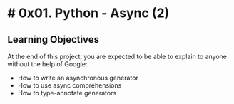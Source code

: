 #  # 0x01. Python - Async (2)

## Learning Objectives

At the end of this project, you are expected to be able to  explain to anyone without the help of Google:

-   How to write an asynchronous generator
-   How to use async comprehensions
-   How to type-annotate generators
